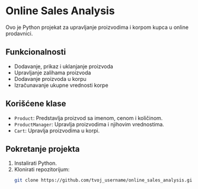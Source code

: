 # Online Sales Analysis

Ovo je Python projekat za upravljanje proizvodima i korpom kupca u online prodavnici.

## Funkcionalnosti
- Dodavanje, prikaz i uklanjanje proizvoda
- Upravljanje zalihama proizvoda
- Dodavanje proizvoda u korpu
- Izračunavanje ukupne vrednosti korpe

## Korišćene klase
- `Product`: Predstavlja proizvod sa imenom, cenom i količinom.
- `ProductManager`: Upravlja proizvodima i njihovim vrednostima.
- `Cart`: Upravlja proizvodima u korpi.

## Pokretanje projekta
1. Instalirati Python.
2. Klonirati repozitorijum:
   ```sh
   git clone https://github.com/tvoj_username/online_sales_analysis.git